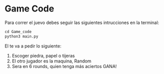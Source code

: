 # Game Code

Para correr el juevo debes seguir las siguientes intrucciones en la terminal:


```python
cd Game_code
python3 main.py
```

El te va a pedir lo siguiente:

1) Escoger piedra, papel o tijeras
2) El otro jugador es la maquina, Random
3) Sera en 6 rounds, quien tenga más aciertos GANA!
